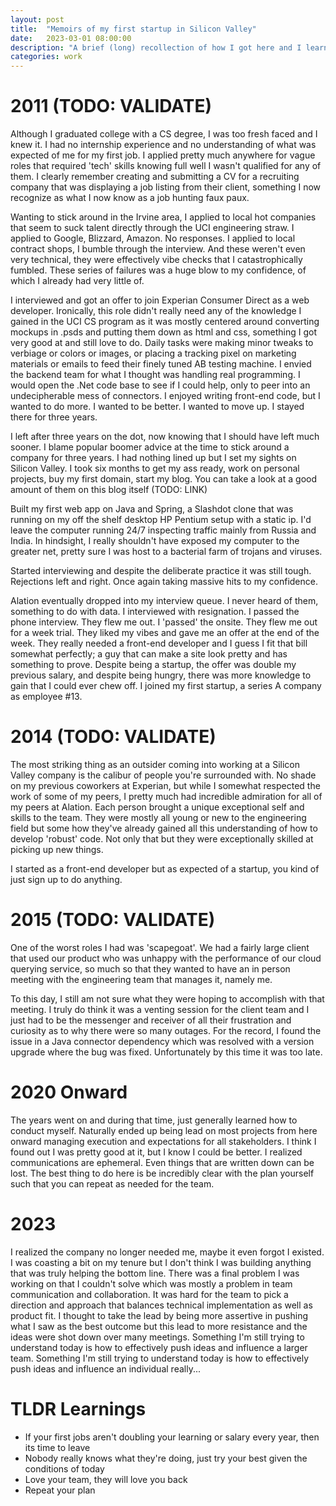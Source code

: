 ```yaml
---
layout: post
title:  "Memoirs of my first startup in Silicon Valley"
date:   2023-03-01 08:00:00
description: "A brief (long) recollection of how I got here and I learned"
categories: work
---
```


# 2011 (TODO: VALIDATE)
Although I graduated college with a CS degree, I was too fresh faced and I knew it. I had no internship experience and no understanding of what was expected of me for my first job. I applied pretty much anywhere for vague roles that required 'tech' skills knowing full well I wasn't qualified for any of them. I clearly remember creating and submitting a CV for a recruiting company that was displaying a job listing from their client, something I now recognize as what I now know as a job hunting faux paux. 

Wanting to stick around in the Irvine area, I applied to local hot companies that seem to suck talent directly through the UCI engineering straw. I applied to Google, Blizzard, Amazon. No responses. I applied to local contract shops, I bumble through the interview. And these weren't even very technical, they were effectively vibe checks that I catastrophically fumbled. These series of failures was a huge blow to my confidence, of which I already had very little of.

I interviewed and got an offer to join Experian Consumer Direct as a web developer. Ironically, this role didn't really need any of the knowledge I gained in the UCI CS program as it was mostly centered around converting mockups in .psds and putting them down as html and css, something I got very good at and still love to do. Daily tasks were making minor tweaks to verbiage or colors or images, or placing a tracking pixel on marketing materials or emails to feed their finely tuned AB testing machine. I envied the backend team for what I thought was handling real programming. I would open the .Net code base to see if I could help, only to peer into an undecipherable mess of connectors. I enjoyed writing front-end code, but I wanted to do more. I wanted to be better. I wanted to move up. I stayed there for three years.

I left after three years on the dot, now knowing that I should have left much sooner. I blame popular boomer advice at the time to stick around a company for three years. I had nothing lined up but I set my sights on Silicon Valley. I took six months to get my ass ready, work on personal projects, buy my first domain, start my blog. You can take a look at a good amount of them on this blog itself (TODO: LINK)

Built my first web app on Java and Spring, a Slashdot clone that was running on my off the shelf desktop HP Pentium setup with a static ip. I'd leave the computer running 24/7 inspecting traffic mainly from Russia and India. In hindsight, I really shouldn't have exposed my computer to the greater net, pretty sure I was host to a bacterial farm of trojans and viruses.

Started interviewing and despite the deliberate practice it was still tough. Rejections left and right. Once again taking massive hits to my confidence. 

Alation eventually dropped into my interview queue. I never heard of them, something to do with data. I interviewed with resignation. I passed the phone interview. They flew me out. I 'passed' the onsite. They flew me out for a week trial. They liked my vibes and gave me an offer at the end of the week. They really needed a front-end developer and I guess I fit that bill somewhat perfectly; a guy that can make a site look pretty and has something to prove. Despite being a startup, the offer was double my previous salary, and despite being hungry, there was more knowledge to gain that I could ever chew off. I joined my first startup, a series A company as employee #13.

# 2014  (TODO: VALIDATE)
The most striking thing as an outsider coming into working at a Silicon Valley company is the calibur of people you're surrounded with. No shade on my previous coworkers at Experian, but while I somewhat respected the work of some of my peers, I pretty much had incredible admiration for all of my peers at Alation. Each person brought a unique exceptional self and skills to the team. They were mostly all young or new to the engineering field but some how they've already gained all this understanding of how to develop 'robust' code. Not only that but they were exceptionally skilled at picking up new things.

I started as a front-end developer but as expected of a startup, you kind of just sign up to do anything.

# 2015 (TODO: VALIDATE)
One of the worst roles I had was 'scapegoat'. We had a fairly large client that used our product who was unhappy with the performance of our cloud querying service, so much so that they wanted to have an in person meeting with the engineering team that manages it, namely me.

To this day, I still am not sure what they were hoping to accomplish with that meeting. I truly do think it was a venting session for the client team and I just had to be the messenger and receiver of all their frustration and curiosity as to why there were so many outages. For the record, I found the issue in a Java connector dependency which was resolved with a version upgrade where the bug was fixed. Unfortunately by this time it was too late.

# 2020 Onward
The years went on and during that time, just generally learned how to conduct myself. Naturally ended up being lead on most projects from here onward managing execution and expectations for all stakeholders. I think I found out I was pretty good at it, but I know I could be better. I realized communications are ephemeral. Even things that are written down can be lost. The best thing to do here is be incredibly clear with the plan yourself such that you can repeat as needed for the team. 

# 2023
I realized the company no longer needed me, maybe it even forgot I existed. I was coasting a bit on my tenure but I don't think I was building anything that was truly helping the bottom line. There was a final problem I was working on that I couldn't solve which was mostly a problem in team communication and collaboration. It was hard for the team to pick a direction and approach that balances technical implementation as well as product fit. I thought to take the lead by being more assertive in pushing what I saw as the best outcome but this lead to more resistance and the ideas were shot down over many meetings. Something I'm still trying to understand today is how to effectively push ideas and influence a larger team. Something I'm still trying to understand today is how to effectively push ideas and influence an individual really...


# TLDR Learnings
- If your first jobs aren't doubling your learning or salary every year, then its time to leave
- Nobody really knows what they're doing, just try your best given the conditions of today
- Love your team, they will love you back
- Repeat your plan